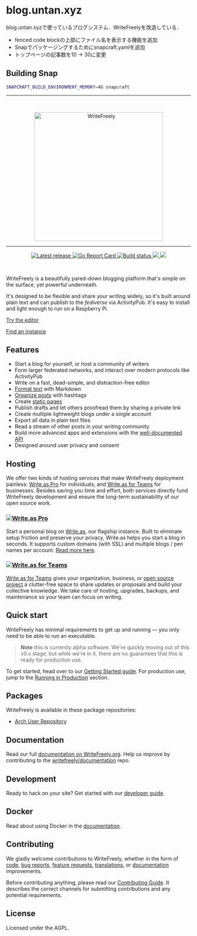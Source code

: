 # blog.untan.xyz
blog.untan.xyzで使っているブログシステム．WriteFreelyを改造している．

- fenced code blockの上部にファイル名を表示する機能を追加
- Snapでパッケージングするためにsnapcraft.yamlを追加
- トップページの記事数を10 → 30に変更

## Building Snap
```bash
SNAPCRAFT_BUILD_ENVIRONMENT_MEMORY=4G snapcraft
```

---

&nbsp;
<p align="center">
	<a href="https://writefreely.org"><img src="https://writefreely.org/img/writefreely.svg" width="350px" alt="WriteFreely" /></a>
</p>
<hr />
<p align="center">
	<a href="https://github.com/writeas/writefreely/releases/">
		<img src="https://img.shields.io/github/release/writeas/writefreely.svg" alt="Latest release" />
	</a>
	<a href="https://goreportcard.com/report/github.com/writeas/writefreely">
		<img src="https://goreportcard.com/badge/github.com/writeas/writefreely" alt="Go Report Card" />
	</a>
	<a href="https://travis-ci.org/writeas/writefreely">
		<img src="https://travis-ci.org/writeas/writefreely.svg" alt="Build status" />
	</a>
	<a href="https://github.com/writeas/writefreely/releases/latest">
		<img src="https://img.shields.io/github/downloads/writeas/writefreely/total.svg" />
	</a>
	<a href="https://hub.docker.com/r/writeas/writefreely/">
		<img src="https://img.shields.io/docker/pulls/writeas/writefreely.svg" />
	</a>
</p>
&nbsp;

WriteFreely is a beautifully pared-down blogging platform that's simple on the surface, yet powerful underneath.

It's designed to be flexible and share your writing widely, so it's built around plain text and can publish to the _fediverse_ via ActivityPub. It's easy to install and light enough to run on a Raspberry Pi.

[Try the editor](https://write.as/new)

[Find an instance](https://writefreely.org/instances)

## Features

* Start a blog for yourself, or host a community of writers
* Form larger federated networks, and interact over modern protocols like ActivityPub
* Write on a fast, dead-simple, and distraction-free editor
* [Format text](https://howto.write.as/getting-started) with Markdown
* [Organize posts](https://howto.write.as/organization) with hashtags
* Create [static pages](https://howto.write.as/creating-a-static-page)
* Publish drafts and let others proofread them by sharing a private link
* Create multiple lightweight blogs under a single account
* Export all data in plain text files
* Read a stream of other posts in your writing community
* Build more advanced apps and extensions with the [well-documented API](https://developers.write.as/docs/api/)
* Designed around user privacy and consent

## Hosting

We offer two kinds of hosting services that make WriteFreely deployment painless: [Write.as Pro](https://write.as/pro) for individuals, and [Write.as for Teams](https://write.as/for/teams) for businesses. Besides saving you time and effort, both services directly fund WriteFreely development and ensure the long-term sustainability of our open source work.

### [![Write.as Pro](https://writefreely.org/img/writeas-pro-readme.png)](https://write.as/pro)

Start a personal blog on [Write.as](https://write.as), our flagship instance. Built to eliminate setup friction and preserve your privacy, Write.as helps you start a blog in seconds. It supports custom domains (with SSL) and multiple blogs / pen names per account. [Read more here](https://write.as/pro).

### [![Write.as for Teams](https://writefreely.org/img/writeas-for-teams-readme.png)](https://write.as/for/teams)

[Write.as for Teams](https://write.as/for/teams) gives your organization, business, or [open source project](https://write.as/for/open-source) a clutter-free space to share updates or proposals and build your collective knowledge. We take care of hosting, upgrades, backups, and maintenance so your team can focus on writing.

## Quick start

WriteFreely has minimal requirements to get up and running — you only need to be able to run an executable.

> **Note** this is currently alpha software. We're quickly moving out of this v0.x stage, but while we're in it, there are no guarantees that this is ready for production use.

To get started, head over to our [Getting Started guide](https://writefreely.org/start). For production use, jump to the [Running in Production](https://writefreely.org/start#production) section.

## Packages

WriteFreely is available in these package repositories:

* [Arch User Repository](https://aur.archlinux.org/packages/writefreely/)

## Documentation

Read our full [documentation on WriteFreely.org](https://writefreely.org/docs). Help us improve by contributing to the [writefreely/documentation](https://github.com/writefreely/documentation) repo.

## Development

Ready to hack on your site? Get started with our [developer guide](https://writefreely.org/docs/latest/developer/setup).

## Docker

Read about using Docker in the [documentation](https://writefreely.org/docs/latest/admin/docker).

## Contributing

We gladly welcome contributions to WriteFreely, whether in the form of [code](https://github.com/writeas/writefreely/blob/master/CONTRIBUTING.md#contributing-to-writefreely), [bug reports](https://github.com/writeas/writefreely/issues/new?template=bug_report.md), [feature requests](https://discuss.write.as/c/feedback/feature-requests), [translations](https://poeditor.com/join/project/TIZ6HFRFdE), or [documentation](https://github.com/writefreely/documentation) improvements.

Before contributing anything, please read our [Contributing Guide](https://github.com/writeas/writefreely/blob/master/CONTRIBUTING.md#contributing-to-writefreely). It describes the correct channels for submitting contributions and any potential requirements.

## License

Licensed under the AGPL.
